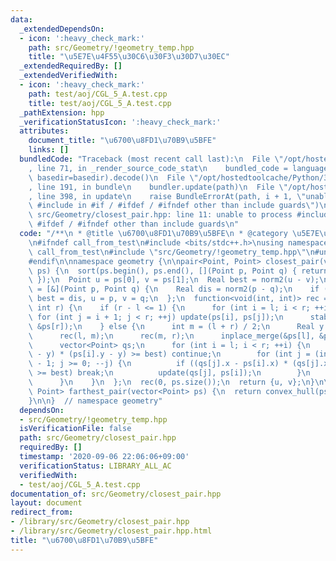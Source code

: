 ```yaml
---
data:
  _extendedDependsOn:
  - icon: ':heavy_check_mark:'
    path: src/Geometry/!geometry_temp.hpp
    title: "\u5E7E\u4F55\u30C6\u30F3\u30D7\u30EC"
  _extendedRequiredBy: []
  _extendedVerifiedWith:
  - icon: ':heavy_check_mark:'
    path: test/aoj/CGL_5_A.test.cpp
    title: test/aoj/CGL_5_A.test.cpp
  _pathExtension: hpp
  _verificationStatusIcon: ':heavy_check_mark:'
  attributes:
    document_title: "\u6700\u8FD1\u70B9\u5BFE"
    links: []
  bundledCode: "Traceback (most recent call last):\n  File \"/opt/hostedtoolcache/Python/3.9.0/x64/lib/python3.9/site-packages/onlinejudge_verify/documentation/build.py\"\
    , line 71, in _render_source_code_stat\n    bundled_code = language.bundle(stat.path,\
    \ basedir=basedir).decode()\n  File \"/opt/hostedtoolcache/Python/3.9.0/x64/lib/python3.9/site-packages/onlinejudge_verify/languages/cplusplus.py\"\
    , line 191, in bundle\n    bundler.update(path)\n  File \"/opt/hostedtoolcache/Python/3.9.0/x64/lib/python3.9/site-packages/onlinejudge_verify/languages/cplusplus_bundle.py\"\
    , line 398, in update\n    raise BundleErrorAt(path, i + 1, \"unable to process\
    \ #include in #if / #ifdef / #ifndef other than include guards\")\nonlinejudge_verify.languages.cplusplus_bundle.BundleErrorAt:\
    \ src/Geometry/closest_pair.hpp: line 11: unable to process #include in #if /\
    \ #ifdef / #ifndef other than include guards\n"
  code: "/**\n * @title \u6700\u8FD1\u70B9\u5BFE\n * @category \u5E7E\u4F55\n */\n\
    \n#ifndef call_from_test\n#include <bits/stdc++.h>\nusing namespace std;\n\n#define\
    \ call_from_test\n#include \"src/Geometry/!geometry_temp.hpp\"\n#undef call_from_test\n\
    #endif\n\nnamespace geometry {\n\npair<Point, Point> closest_pair(vector<Point>\
    \ ps) {\n  sort(ps.begin(), ps.end(), [](Point p, Point q) { return p.y < q.y;\
    \ });\n  Point u = ps[0], v = ps[1];\n  Real best = norm2(u - v);\n  auto update\
    \ = [&](Point p, Point q) {\n    Real dis = norm2(p - q);\n    if (best > dis)\
    \ best = dis, u = p, v = q;\n  };\n  function<void(int, int)> rec = [&](int l,\
    \ int r) {\n    if (r - l <= 1) {\n      for (int i = l; i < r; ++i)\n       \
    \ for (int j = i + 1; j < r; ++j) update(ps[i], ps[j]);\n      stable_sort(&ps[l],\
    \ &ps[r]);\n    } else {\n      int m = (l + r) / 2;\n      Real y = ps[m].y;\n\
    \      rec(l, m);\n      rec(m, r);\n      inplace_merge(&ps[l], &ps[m], &ps[r]);\n\
    \      vector<Point> qs;\n      for (int i = l; i < r; ++i) {\n        if ((ps[i].y\
    \ - y) * (ps[i].y - y) >= best) continue;\n        for (int j = (int)qs.size()\
    \ - 1; j >= 0; --j) {\n          if ((qs[j].x - ps[i].x) * (qs[j].x - ps[i].x)\
    \ >= best) break;\n          update(qs[j], ps[i]);\n        }\n        qs.push_back(ps[i]);\n\
    \      }\n    }\n  };\n  rec(0, ps.size());\n  return {u, v};\n}\n\npair<Point,\
    \ Point> farthest_pair(vector<Point> ps) {\n  return convex_hull(ps).farthest();\n\
    }\n\n}  // namespace geometry"
  dependsOn:
  - src/Geometry/!geometry_temp.hpp
  isVerificationFile: false
  path: src/Geometry/closest_pair.hpp
  requiredBy: []
  timestamp: '2020-09-06 22:06:06+09:00'
  verificationStatus: LIBRARY_ALL_AC
  verifiedWith:
  - test/aoj/CGL_5_A.test.cpp
documentation_of: src/Geometry/closest_pair.hpp
layout: document
redirect_from:
- /library/src/Geometry/closest_pair.hpp
- /library/src/Geometry/closest_pair.hpp.html
title: "\u6700\u8FD1\u70B9\u5BFE"
---
```

